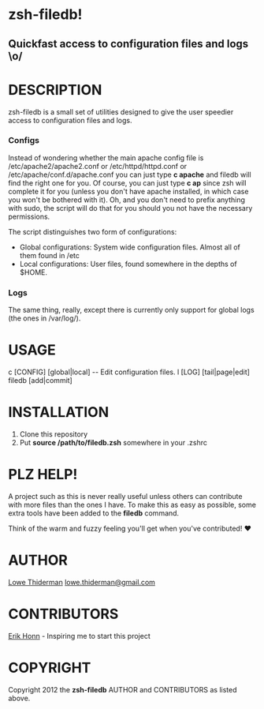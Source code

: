 # zsh-filedb!
## Quickfast access to configuration files and logs \o/


# DESCRIPTION

zsh-filedb is a small set of utilities designed to give the user speedier
access to configuration files and logs.

### Configs
Instead of wondering whether the main apache config file is
/etc/apache2/apache2.conf or /etc/httpd/httpd.conf or
/etc/apache/conf.d/apache.conf you can just type **c apache** and filedb will
find the right one for you. Of course, you can just type **c ap<tab>** since
zsh will complete it for you (unless you don't have apache installed, in which
case you won't be bothered with it).
Oh, and you don't need to prefix anything with sudo, the script will do that
for you should you not have the necessary permissions.

The script distinguishes two form of configurations:
 * Global configurations:
   System wide configuration files. Almost all of them found in /etc
 * Local configurations:
   User files, found somewhere in the depths of $HOME.

### Logs
The same thing, really, except there is currently only support for global logs
(the ones in /var/log/).


# USAGE

c \[CONFIG\] \[global|local\] -- Edit configuration files.
l \[LOG\] \[tail|page|edit\]
filedb \[add|commit\]


# INSTALLATION

1. Clone this repository
2. Put **source /path/to/filedb.zsh** somewhere in your .zshrc


# PLZ HELP!

A project such as this is never really useful unless others can contribute with
more files than the ones I have. To make this as easy as possible, some extra
tools have been added to the **filedb** command.

Think of the warm and fuzzy feeling you'll get when you've contributed! :heart:


# AUTHOR

[Lowe Thiderman][1]
lowe.thiderman@gmail.com

# CONTRIBUTORS

[Erik Honn][0] - Inspiring me to start this project


# COPYRIGHT

Copyright 2012 the **zsh-filedb** AUTHOR and CONTRIBUTORS as listed above.

[0]: https://github.com/Honn
[1]: https://github.com/daethorian
